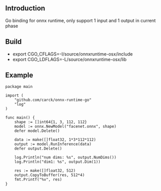 ## Introduction

Go binding for onnx runtime, only support 1 input and 1 output in current phase

## Build

- export CGO_CFLAGS=-I/source/onnxruntime-osx/include
- export CGO_LDFLAGS=-L/source/onnxruntime-osx/lib

## Example
```
package main

import (
	"github.com/carck/onnx-runtime-go"
	"log"
)

func main() {
	shape := []int64{1, 3, 112, 112}
	model := onnx.NewModel("facenet.onnx", shape)
	defer model.Delete()

	data := make([]float32, 1*3*112*112)
	output := model.RunInference(data)
	defer output.Delete()

	log.Println("num dims: %s", output.NumDims())
	log.Println("dim1: %s", output.Dim(1))
	
	res := make([]float32, 512)
	output.CopyToBuffer(res, 512*4)
	fmt.Printf("%v", res)
}
```
